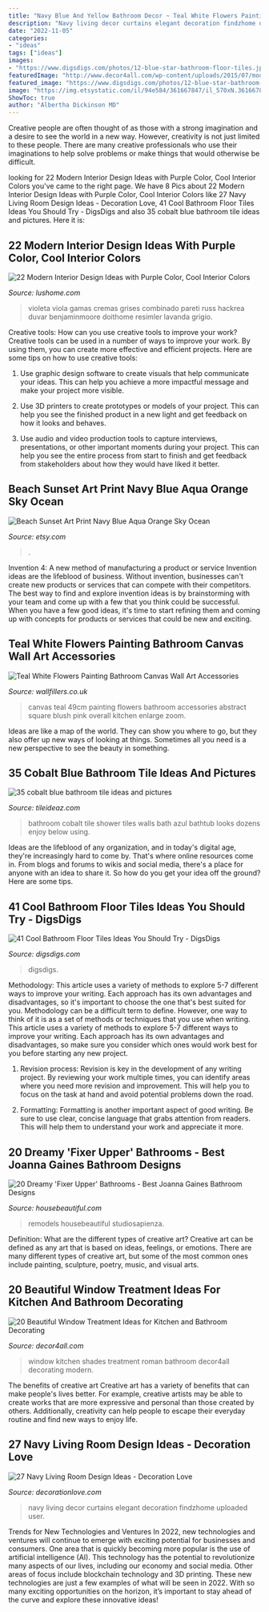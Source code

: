 ```yaml
---
title: "Navy Blue And Yellow Bathroom Decor ~ Teal White Flowers Painting Bathroom Canvas Wall Art Accessories"
description: "Navy living decor curtains elegant decoration findzhome uploaded user"
date: "2022-11-05"
categories:
- "ideas"
tags: ["ideas"]
images:
- "https://www.digsdigs.com/photos/12-blue-star-bathroom-floor-tiles.jpg"
featuredImage: "http://www.decor4all.com/wp-content/uploads/2015/07/modern-kitchen-decor-roman-shades-window-treatment-ideas-11.jpg"
featured_image: "https://www.digsdigs.com/photos/12-blue-star-bathroom-floor-tiles.jpg"
image: "https://img.etsystatic.com/il/94e584/361667847/il_570xN.361667847.jpg?version=0"
ShowToc: true
author: "Albertha Dickinson MD"
---
```



Creative people are often thought of as those with a strong imagination and a desire to see the world in a new way. However, creativity is not just limited to these people. There are many creative professionals who use their imaginations to help solve problems or make things that would otherwise be difficult.

	

		
looking for 22 Modern Interior Design Ideas with Purple Color, Cool Interior Colors you've came to the right page. We have 8 Pics about 22 Modern Interior Design Ideas with Purple Color, Cool Interior Colors like 27 Navy Living Room Design Ideas - Decoration Love, 41 Cool Bathroom Floor Tiles Ideas You Should Try - DigsDigs and also 35 cobalt blue bathroom tile ideas and pictures. Here it is:
		
    
## 22 Modern Interior Design Ideas With Purple Color, Cool Interior Colors

<img loading=lazy src="https://www.lushome.com/wp-content/uploads/2013/01/interior-colors-purple-color-schemes-6.jpg" onerror="this.onerror=null;this.src='https://tse4.mm.bing.net/th?id=OIP.exCnjL9NEqN_US0twDgSwwHaIY&amp;pid=15.1';" alt="22 Modern Interior Design Ideas with Purple Color, Cool Interior Colors">

_Source: lushome.com_

>violeta viola gamas cremas grises combinado pareti russ hackrea duvar benjaminmoore doithome resimler lavanda grigio. 

	

Creative tools: How can you use creative tools to improve your work?
Creative tools can be used in a number of ways to improve your work. By using them, you can create more effective and efficient projects. Here are some tips on how to use creative tools:
1. Use graphic design software to create visuals that help communicate your ideas. This can help you achieve a more impactful message and make your project more visible.

2. Use 3D printers to create prototypes or models of your project. This can help you see the finished product in a new light and get feedback on how it looks and behaves.

3. Use audio and video production tools to capture interviews, presentations, or other important moments during your project. This can help you see the entire process from start to finish and get feedback from stakeholders about how they would have liked it better.


    
## Beach Sunset Art Print Navy Blue Aqua Orange Sky Ocean

<img loading=lazy src="https://img.etsystatic.com/il/94e584/361667847/il_570xN.361667847.jpg?version=0" onerror="this.onerror=null;this.src='https://tse3.mm.bing.net/th?id=OIP.aVL1jiGyHuzupZN9GTb_uQHaHa&amp;pid=15.1';" alt="Beach Sunset Art Print Navy Blue Aqua Orange Sky Ocean">

_Source: etsy.com_

>. 

	

Invention 4: A new method of manufacturing a product or service
Invention ideas are the lifeblood of business. Without invention, businesses can't create new products or services that can compete with their competitors. The best way to find and explore invention ideas is by brainstorming with your team and come up with a few that you think could be successful. When you have a few good ideas, it's time to start refining them and coming up with concepts for products or services that could be new and exciting.

    
## Teal White Flowers Painting Bathroom Canvas Wall Art Accessories

<img loading=lazy src="https://co-uk-wallfillers-magento.s3-eu-west-1.amazonaws.com/catalog/product/cache/1/image/9df78eab33525d08d6e5fb8d27136e95/s/m/small-teal-white-flowers-painting-bathroom-canvas-wall-art-accessories-abstract-1s440s-49cm-square-print.jpg" onerror="this.onerror=null;this.src='https://tse4.mm.bing.net/th?id=OIP.FV3OdJwX6A97Hi3zUNOmEgHaFc&amp;pid=15.1';" alt="Teal White Flowers Painting Bathroom Canvas Wall Art Accessories">

_Source: wallfillers.co.uk_

>canvas teal 49cm painting flowers bathroom accessories abstract square blush pink overall kitchen enlarge zoom. 

	

Ideas are like a map of the world. They can show you where to go, but they also offer up new ways of looking at things. Sometimes all you need is a new perspective to see the beauty in something.

    
## 35 Cobalt Blue Bathroom Tile Ideas And Pictures

<img loading=lazy src="http://www.tileideaz.com/wp-content/uploads/2015/03/cobalt_blue_bathroom_tile_5.jpg" onerror="this.onerror=null;this.src='https://tse2.mm.bing.net/th?id=OIP.oSaMx_uquIelgc6wp3covQHaJ4&amp;pid=15.1';" alt="35 cobalt blue bathroom tile ideas and pictures">

_Source: tileideaz.com_

>bathroom cobalt tile shower tiles walls bath azul bathtub looks dozens enjoy below using. 

	

Ideas are the lifeblood of any organization, and in today's digital age, they're increasingly hard to come by. That's where online resources come in. From blogs and forums to wikis and social media, there's a place for anyone with an idea to share it. So how do you get your idea off the ground? Here are some tips.

    
## 41 Cool Bathroom Floor Tiles Ideas You Should Try - DigsDigs

<img loading=lazy src="https://www.digsdigs.com/photos/12-blue-star-bathroom-floor-tiles.jpg" onerror="this.onerror=null;this.src='https://tse2.mm.bing.net/th?id=OIP.vWOWZs6_xZENjA-f88UxxQHaLJ&amp;pid=15.1';" alt="41 Cool Bathroom Floor Tiles Ideas You Should Try - DigsDigs">

_Source: digsdigs.com_

>digsdigs. 

	

Methodology: This article uses a variety of methods to explore 5-7 different ways to improve your writing. Each approach has its own advantages and disadvantages, so it's important to choose the one that's best suited for you.
Methodology can be a difficult term to define. However, one way to think of it is as a set of methods or techniques that you use when writing. This article uses a variety of methods to explore 5-7 different ways to improve your writing. Each approach has its own advantages and disadvantages, so make sure you consider which ones would work best for you before starting any new project.
1) Revision process: Revision is key in the development of any writing project. By reviewing your work multiple times, you can identify areas where you need more revision and improvement. This will help you to focus on the task at hand and avoid potential problems down the road.

2) Formatting: Formatting is another important aspect of good writing. Be sure to use clear, concise language that grabs attention from readers. This will help them to understand your work and appreciate it more.

    
## 20 Dreamy &#039;Fixer Upper&#039; Bathrooms - Best Joanna Gaines Bathroom Designs

<img loading=lazy src="https://hips.hearstapps.com/hmg-prod.s3.amazonaws.com/images/magnolia-3-1547766640.jpg?crop=1xw:1xh;center,top&amp;resize=480:*" onerror="this.onerror=null;this.src='https://tse3.mm.bing.net/th?id=OIP.F65-fqFIYOUM-geKfZ7tjgHaLH&amp;pid=15.1';" alt="20 Dreamy &#039;Fixer Upper&#039; Bathrooms - Best Joanna Gaines Bathroom Designs">

_Source: housebeautiful.com_

>remodels housebeautiful studiosapienza. 

	

Definition: What are the different types of creative art?
Creative art can be defined as any art that is based on ideas, feelings, or emotions. There are many different types of creative art, but some of the most common ones include painting, sculpture, poetry, music, and visual arts.

    
## 20 Beautiful Window Treatment Ideas For Kitchen And Bathroom Decorating

<img loading=lazy src="http://www.decor4all.com/wp-content/uploads/2015/07/modern-kitchen-decor-roman-shades-window-treatment-ideas-11.jpg" onerror="this.onerror=null;this.src='https://tse1.mm.bing.net/th?id=OIP.fBotl9SaPPQKQZt7x7hfVgHaF7&amp;pid=15.1';" alt="20 Beautiful Window Treatment Ideas for Kitchen and Bathroom Decorating">

_Source: decor4all.com_

>window kitchen shades treatment roman bathroom decor4all decorating modern. 

	

The benefits of creative art
Creative art has a variety of benefits that can make people's lives better. For example, creative artists may be able to create works that are more expressive and personal than those created by others. Additionally, creativity can help people to escape their everyday routine and find new ways to enjoy life.

    
## 27 Navy Living Room Design Ideas - Decoration Love

<img loading=lazy src="http://www.decorationlove.com/wp-content/uploads/2016/09/Navy-Blue-Living-Room-Curtains.jpg" onerror="this.onerror=null;this.src='https://tse4.mm.bing.net/th?id=OIP.KepVRcMv43u4sKxvP2Ce7AHaJ3&amp;pid=15.1';" alt="27 Navy Living Room Design Ideas - Decoration Love">

_Source: decorationlove.com_

>navy living decor curtains elegant decoration findzhome uploaded user. 

	

Trends for New Technologies and Ventures
In 2022, new technologies and ventures will continue to emerge with exciting potential for businesses and consumers. One area that is quickly becoming more popular is the use of artificial intelligence (AI). This technology has the potential to revolutionize many aspects of our lives, including our economy and social media. Other areas of focus include blockchain technology and 3D printing. These new technologies are just a few examples of what will be seen in 2022. With so many exciting opportunities on the horizon, it’s important to stay ahead of the curve and explore these innovative ideas!

